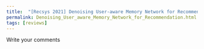 ```yaml
---
title:  "[Recsys 2021] Denoising User-aware Memory Network for Recommendation"
permalink: Denoising_User_aware_Memory_Network_for_Recommendation.html
tags: [reviews]
---
```


Write your comments
